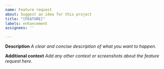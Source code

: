 ```yaml
---
name: Feature request
about: Suggest an idea for this project
title: "[FEATURE]"
labels: enhancement
assignees: ''

---
```


**Description**
_A clear and concise description of what you want to happen._


**Additional context**
_Add any other context or screenshots about the feature request here._
